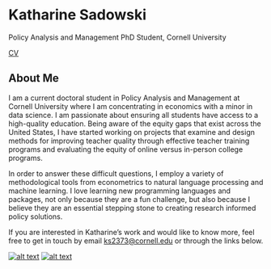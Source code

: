 # Katharine Sadowski

Policy Analysis and Management PhD Student, Cornell University 

[CV](https://cfadmin.human.cornell.edu/FAR/uploads/webcv/ks2373_webcv_F7BEB205-F08E-410F-B69F-0EA0A202FF0F.pdf) 

## About Me

I am a current doctoral student in Policy Analysis and Management at Cornell University where I am concentrating in economics with a minor in data science. I am passionate about ensuring all students have access to a high-quality education. Being aware of the equity gaps that exist across the United States, I have started working on projects that examine and design methods for improving teacher quality through effective teacher training programs and evaluating the equity of online versus in-person college programs. 

In order to answer these difficult questions, I employ a variety of methodological tools from econometrics to natural language processing and machine learning. I love learning new programming languages and packages, not only because they are a fun challenge, but also because I believe they are an essential stepping stone to creating research informed policy solutions. 

If you are interested in Katharine’s work and would like to know more, feel free to get in touch by email ks2373@cornell.edu or through the links below. 

<!-- display the social media buttons in your README (credit: carlsednaoui/gitsocial) -->

[![alt text][1.1]][1]
[![alt text][2.1]][2]


<!-- links to social media icons -->
<!-- no need to change these -->

<!-- icons with padding -->

[1.1]: http://i.imgur.com/tXSoThF.png (twitter icon with padding)
[2.1]: http://i.imgur.com/0o48UoR.png (github icon with padding)

<!-- icons without padding -->

[1.2]: http://i.imgur.com/wWzX9uB.png (twitter icon without padding)
[2.2]: http://i.imgur.com/9I6NRUm.png (github icon without padding)


<!-- links to your social media accounts -->
<!-- update these accordingly -->

[1]: http://www.twitter.com/kcsadow
[2]: http://www.github.com/kcsadow
